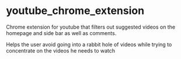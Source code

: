 # youtube_chrome_extension

Chrome extension for youtube that filters out suggested videos on the homepage and side bar as well as comments. 

Helps the user avoid going into a rabbit hole of videos while trying to concentrate on the videos he needs to watch 
